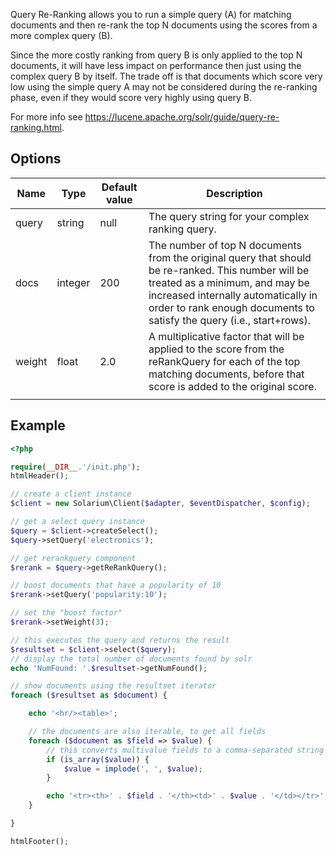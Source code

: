 Query Re-Ranking allows you to run a simple query (A) for matching documents and then re-rank the top N documents using the scores from a more complex query (B).

Since the more costly ranking from query B is only applied to the top N documents, it will have less impact on performance then just using the complex query B by itself. The trade off is that documents which score very low using the simple query A may not be considered during the re-ranking phase, even if they would score very highly using query B.

For more info see <https://lucene.apache.org/solr/guide/query-re-ranking.html>.

Options
-------

| Name   | Type    | Default value | Description                                                                                                                                                                                                                                        |
|--------|---------|---------------|----------------------------------------------------------------------------------------------------------------------------------------------------------------------------------------------------------------------------------------------------|
| query  | string  | null          | The query string for your complex ranking query.                                                                                                                                                                                                   |
| docs   | integer | 200           | The number of top N documents from the original query that should be re-ranked. This number will be treated as a minimum, and may be increased internally automatically in order to rank enough documents to satisfy the query (i.e., start+rows). |
| weight | float   | 2.0           | A multiplicative factor that will be applied to the score from the reRankQuery for each of the top matching documents, before that score is added to the original score.                                                                           |
||

Example
-------

```php
<?php

require(__DIR__.'/init.php');
htmlHeader();

// create a client instance
$client = new Solarium\Client($adapter, $eventDispatcher, $config);

// get a select query instance
$query = $client->createSelect();
$query->setQuery('electronics');

// get rerankquery component
$rerank = $query->getReRankQuery();

// boost documents that have a popularity of 10
$rerank->setQuery('popularity:10');

// set the "boost factor"
$rerank->setWeight(3);

// this executes the query and returns the result
$resultset = $client->select($query);
// display the total number of documents found by solr
echo 'NumFound: '.$resultset->getNumFound();

// show documents using the resultset iterator
foreach ($resultset as $document) {

    echo '<hr/><table>';

    // the documents are also iterable, to get all fields
    foreach ($document as $field => $value) {
        // this converts multivalue fields to a comma-separated string
        if (is_array($value)) {
            $value = implode(', ', $value);
        }

        echo '<tr><th>' . $field . '</th><td>' . $value . '</td></tr>';
    }

}

htmlFooter();

```
